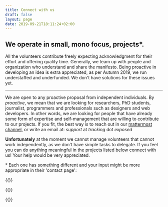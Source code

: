 ```yaml
---
title: Connect with us
draft: false
layout: page
date: 2019-09-21T18:11:24+02:00
---
```


## We operate in small, mono focus, projects*.

All the volunteers contribute freely expecting acknowledgment for their effort and offering quality time. Generally, we team up with people and organization who understand and share the manifesto. Being proactive in developing an idea is extra appreciated, as per Autumn 2019, we run understaffed and underfunded. We don't have solutions for these issues yet.

---

We are open to any proactive proposal from independent individuals. By *proactive*, we mean that we are looking for researchers, PhD students, journalist, programmers and professionals such as designers and web developers. In other words, we are looking for people that have already some form of expertise and self-management that are willing to contribute to our projects. If you fit, the best way is to reach out in our [mattermost channel](https://chat.securitywithoutborders.org/community/channels/trackingexposed), or write an email at: *support* at *tracking* dot *exposed*

**Unfortunately** at the moment we cannot manage volunteers that cannot work independently, as we don't have simple tasks to delegate. If you feel you can do anything meaningful in the projects listed below connect with us! Your help would be very appreciated.

\* Each one has something different and your input might be more appropriate in their 'contact page':

<div class="card-group">

  {{<trexproj
      href="https://facebook.tracking.exposed"
      desc="Analyze the Facebook algorithm by compare your informative experience; Reuse the data in creative ways"
      suffix="facebook.svg"
      bgcolor="#3b5898" >}}

  {{<trexproj
      href="https://youtube.tracking.exposed"
      desc="Anyone has a unique list of recommended videos. Compare with your friends or join experiment group"
      suffix="youtube.svg" >}}

  {{<trexproj
      href="https://eu19.tracking.exposed"
      desc="A focus campaign run around the European Election. We didn't yet publish any analysis"
      suffix="eu19.png" >}}

</div>

  <!--
{{<trexproj
    href="https://pornhub.tracking.exposed"
    desc="The biggest porn website uses personalized algorithms too! [work in progress]"
    suffix="pornhub.svg"
    bgcolor="black"
>}}
-->
